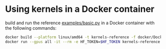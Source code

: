 # Using kernels in a Docker container

build and run the reference [examples/basic.py](examples/basic.py) in a Docker container with the following commands:

```bash
docker build --platform linux/amd64 -t kernels-reference -f docker/Dockerfile.reference .
docker run --gpus all -it --rm -e HF_TOKEN=$HF_TOKEN kernels-reference
```
